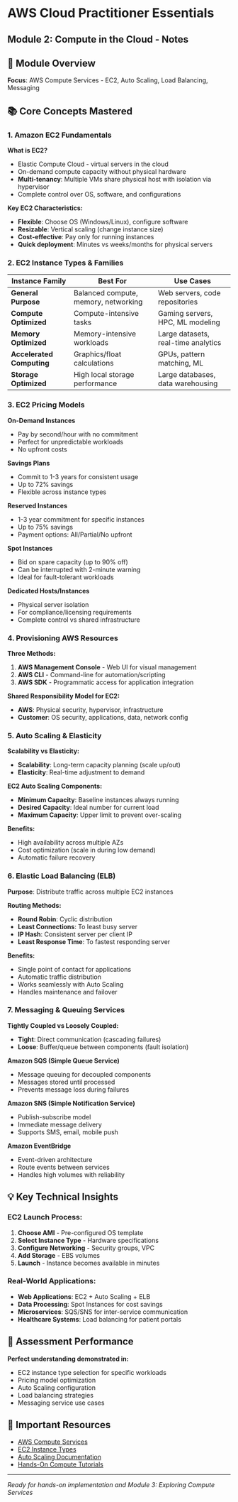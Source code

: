 # AWS Cloud Practitioner Essentials 
## Module 2: Compute in the Cloud - Notes

## 🎯 Module Overview
<!-- **Date**: 16/10/2025 -->
**Focus**: AWS Compute Services - EC2, Auto Scaling, Load Balancing, Messaging

## 📚 Core Concepts Mastered

### 1. Amazon EC2 Fundamentals
**What is EC2?**
- Elastic Compute Cloud - virtual servers in the cloud
- On-demand compute capacity without physical hardware
- **Multi-tenancy**: Multiple VMs share physical host with isolation via hypervisor
- Complete control over OS, software, and configurations

**Key EC2 Characteristics:**
- **Flexible**: Choose OS (Windows/Linux), configure software
- **Resizable**: Vertical scaling (change instance size)
- **Cost-effective**: Pay only for running instances
- **Quick deployment**: Minutes vs weeks/months for physical servers

### 2. EC2 Instance Types & Families

| Instance Family | Best For | Use Cases |
|----------------|----------|-----------|
| **General Purpose** | Balanced compute, memory, networking | Web servers, code repositories |
| **Compute Optimized** | Compute-intensive tasks | Gaming servers, HPC, ML modeling |
| **Memory Optimized** | Memory-intensive workloads | Large datasets, real-time analytics |
| **Accelerated Computing** | Graphics/float calculations | GPUs, pattern matching, ML |
| **Storage Optimized** | High local storage performance | Large databases, data warehousing |

### 3. EC2 Pricing Models

**On-Demand Instances**
- Pay by second/hour with no commitment
- Perfect for unpredictable workloads
- No upfront costs

**Savings Plans**
- Commit to 1-3 years for consistent usage
- Up to 72% savings
- Flexible across instance types

**Reserved Instances**
- 1-3 year commitment for specific instances
- Up to 75% savings
- Payment options: All/Partial/No upfront

**Spot Instances**
- Bid on spare capacity (up to 90% off)
- Can be interrupted with 2-minute warning
- Ideal for fault-tolerant workloads

**Dedicated Hosts/Instances**
- Physical server isolation
- For compliance/licensing requirements
- Complete control vs shared infrastructure

### 4. Provisioning AWS Resources

**Three Methods:**
1. **AWS Management Console** - Web UI for visual management
2. **AWS CLI** - Command-line for automation/scripting
3. **AWS SDK** - Programmatic access for application integration

**Shared Responsibility Model for EC2:**
- **AWS**: Physical security, hypervisor, infrastructure
- **Customer**: OS security, applications, data, network config

### 5. Auto Scaling & Elasticity

**Scalability vs Elasticity:**
- **Scalability**: Long-term capacity planning (scale up/out)
- **Elasticity**: Real-time adjustment to demand

**EC2 Auto Scaling Components:**
- **Minimum Capacity**: Baseline instances always running
- **Desired Capacity**: Ideal number for current load
- **Maximum Capacity**: Upper limit to prevent over-scaling

**Benefits:**
- High availability across multiple AZs
- Cost optimization (scale in during low demand)
- Automatic failure recovery

### 6. Elastic Load Balancing (ELB)

**Purpose**: Distribute traffic across multiple EC2 instances

**Routing Methods:**
- **Round Robin**: Cyclic distribution
- **Least Connections**: To least busy server
- **IP Hash**: Consistent server per client IP
- **Least Response Time**: To fastest responding server

**Benefits:**
- Single point of contact for applications
- Automatic traffic distribution
- Works seamlessly with Auto Scaling
- Handles maintenance and failover

### 7. Messaging & Queuing Services

**Tightly Coupled vs Loosely Coupled:**
- **Tight**: Direct communication (cascading failures)
- **Loose**: Buffer/queue between components (fault isolation)

**Amazon SQS (Simple Queue Service)**
- Message queuing for decoupled components
- Messages stored until processed
- Prevents message loss during failures

**Amazon SNS (Simple Notification Service)**
- Publish-subscribe model
- Immediate message delivery
- Supports SMS, email, mobile push

**Amazon EventBridge**
- Event-driven architecture
- Route events between services
- Handles high volumes with reliability

## 💡 Key Technical Insights

### EC2 Launch Process:
1. **Choose AMI** - Pre-configured OS template
2. **Select Instance Type** - Hardware specifications
3. **Configure Networking** - Security groups, VPC
4. **Add Storage** - EBS volumes
5. **Launch** - Instance becomes available in minutes

### Real-World Applications:
- **Web Applications**: EC2 + Auto Scaling + ELB
- **Data Processing**: Spot Instances for cost savings
- **Microservices**: SQS/SNS for inter-service communication
- **Healthcare Systems**: Load balancing for patient portals

## 🎯 Assessment Performance
**Perfect understanding demonstrated in:**
- EC2 instance type selection for specific workloads
- Pricing model optimization
- Auto Scaling configuration
- Load balancing strategies
- Messaging service use cases

## 🔗 Important Resources
- [AWS Compute Services](https://aws.amazon.com/products/compute/)
- [EC2 Instance Types](https://aws.amazon.com/ec2/instance-types/)
- [Auto Scaling Documentation](https://aws.amazon.com/ec2/autoscaling/)
- [Hands-On Compute Tutorials](https://aws.amazon.com/getting-started/hands-on/?awsf.getting-started-category=category%23compute)

---

*Ready for hands-on implementation and Module 3: Exploring Compute Services*